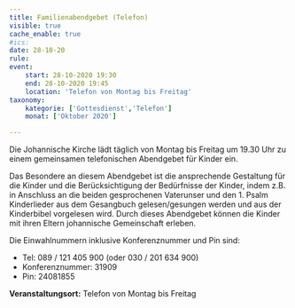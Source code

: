 ```yaml
---
title: Familienabendgebet (Telefon)
visible: true
cache_enable: true
#ics: 
date: 28-10-20
rule: 
event:
	start: 28-10-2020 19:30
	end: 28-10-2020 19:45
	location: 'Telefon von Montag bis Freitag'
taxonomy:
	kategorie: ['Gottesdienst','Telefon']
	monat: ['Oktober 2020']

---
```

Die Johannische Kirche lädt täglich von Montag bis Freitag um 19.30 Uhr zu einem gemeinsamen telefonischen Abendgebet für Kinder ein.

Das Besondere an diesem Abendgebet ist die ansprechende Gestaltung für die Kinder und die Berücksichtigung der Bedürfnisse der Kinder, indem z.B. in Anschluss an die beiden gesprochenen Vaterunser und den 1. Psalm Kinderlieder aus dem Gesangbuch gelesen/gesungen werden und aus der Kinderbibel vorgelesen wird. Durch dieses Abendgebet können die Kinder mit ihren Eltern johannische Gemeinschaft erleben.

Die Einwahlnummern inklusive Konferenznummer und Pin sind:
* Tel: 089 / 121 405 900 (oder 030 / 201 634 900)
* Konferenznummer: 31909 
* Pin: 24081855



**Veranstaltungsort:** Telefon von Montag bis Freitag

